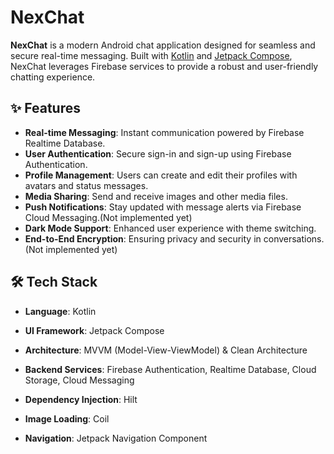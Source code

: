 # NexChat

**NexChat** is a modern Android chat application designed for seamless and secure real-time messaging. Built with [Kotlin](https://kotlinlang.org/) and [Jetpack Compose](https://developer.android.com/jetpack/compose), NexChat leverages Firebase services to provide a robust and user-friendly chatting experience.

## ✨ Features

- **Real-time Messaging**: Instant communication powered by Firebase Realtime Database.
- **User Authentication**: Secure sign-in and sign-up using Firebase Authentication.
- **Profile Management**: Users can create and edit their profiles with avatars and status messages.
- **Media Sharing**: Send and receive images and other media files.
- **Push Notifications**: Stay updated with message alerts via Firebase Cloud Messaging.(Not implemented yet)
- **Dark Mode Support**: Enhanced user experience with theme switching.
- **End-to-End Encryption**: Ensuring privacy and security in conversations.(Not implemented yet)

## 🛠️ Tech Stack

- **Language**: Kotlin
- **UI Framework**: Jetpack Compose
- **Architecture**: MVVM (Model-View-ViewModel) & Clean Architecture
- **Backend Services**: Firebase Authentication, Realtime Database, Cloud Storage, Cloud Messaging
- **Dependency Injection**: Hilt
- **Image Loading**: Coil

- **Navigation**: Jetpack Navigation Component
